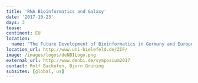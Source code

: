 ```yaml
---
title: 'RNA Bioinformatics and Galaxy'
date: '2017-10-23'
days: 3
tease: 
continent: EU
location:
  name: "The Future Development of Bioinformatics in Germany and Europe, ZiF, Bielefeld University, Bielefeld, Germany"
location_url: http://www.uni-bielefeld.de/ZIF/
image: /images/logos/deNBILogo.png
external_url: http://www.denbi.de/symposium2017
contact: Rolf Backofen, Björn Grüning
subsites: [global, us]
---
```

